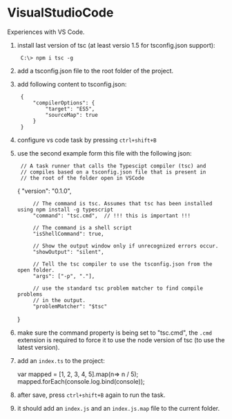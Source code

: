 # VisualStudioCode
Experiences with VS Code.


1. install last version of tsc (at least versio 1.5 for tsconfig.json support):

    	C:\> npm i tsc -g
   
2. add a tsconfig.json file to the root folder of the project.

3. add following content to tsconfig.json:

    	{
			"compilerOptions": {
				"target": "ES5",
			 	"sourceMap": true
	   		}
    	}

4. configure vs code task by pressing `ctrl+shift+B`

5. use the second example form this file with the following json:

		// A task runner that calls the Typescipt compiler (tsc) and 
		// compiles based on a tsconfig.json file that is present in
		// the root of the folder open in VSCode
	{
			"version": "0.1.0",
			
			// The command is tsc. Assumes that tsc has been installed using npm install -g typescript
			"command": "tsc.cmd",  // !!! this is important !!!
			
			// The command is a shell script
			"isShellCommand": true,
			
			// Show the output window only if unrecognized errors occur. 
			"showOutput": "silent",
			
			// Tell the tsc compiler to use the tsconfig.json from the open folder.
			"args": ["-p", "."],
			
			// use the standard tsc problem matcher to find compile problems
			// in the output.
			"problemMatcher": "$tsc"
	}
    
6. make sure the command property is being set to "tsc.cmd", the `.cmd` extension is required to force it to use the node version of tsc (to use the latest version).

7. add an `index.ts` to the project:

    var mapped = [1, 2, 3, 4, 5].map(n=> n / 5);
    mapped.forEach(console.log.bind(console));
    
8. after save, press `ctrl+shift+B` again to run the task.

9. it should add an `index.js` and an `index.js.map` file to the current folder.
